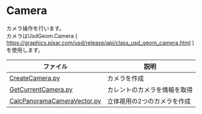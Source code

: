 # Camera

カメラ操作を行います。    
カメラはUsdGeom.Camera ( https://graphics.pixar.com/usd/release/api/class_usd_geom_camera.html ) を使用します。      

|ファイル|説明|     
|---|---|     
|[CreateCamera.py](./CreateCamera.py)|カメラを作成|     
|[GetCurrentCamera.py](./GetCurrentCamera.py)|カレントのカメラを情報を取得|     
|[CalcPanoramaCameraVector.py](./CalcPanoramaCameraVector.py)|立体視用の2つのカメラを作成|     
